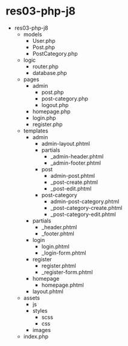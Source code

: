 # res03-php-j8

- res03-php-j8
    - models
        - User.php
        - Post.php
        - PostCategory.php
    - logic
        - router.php
        - database.php
    - pages
        - admin
            - post.php
            - post-category.php
            - logout.php
        - homepage.php
        - login.php
        - register.php
    - templates
        - admin
            - admin-layout.phtml
            - partials
                - _admin-header.phtml
                - _admin-footer.phtml
            - post
                - admin-post.phtml
                - _post-create.phtml
                - _post-edit.phtml
            - post-category
                - admin-post-category.phtml
                - _post-category-create.phtml
                - _post-category-edit.phtml
        - partials
            - _header.phtml
            - _footer.phtml
        - login
            - login.phtml
            - _login-form.phtml
        - register
            - register.phtml
            - _register-form.phtml
        - homepage
            - homepage.phtml
        - layout.phtml 
    - assets
        - js
        - styles
            - scss
            - css
        - images
    - index.php
